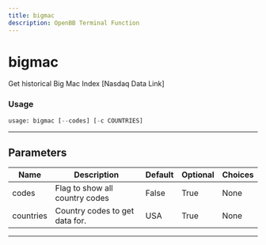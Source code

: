 ```yaml
---
title: bigmac
description: OpenBB Terminal Function
---
```


# bigmac

Get historical Big Mac Index [Nasdaq Data Link]

### Usage

```python
usage: bigmac [--codes] [-c COUNTRIES]
```

---

## Parameters

| Name | Description | Default | Optional | Choices |
| ---- | ----------- | ------- | -------- | ------- |
| codes | Flag to show all country codes | False | True | None |
| countries | Country codes to get data for. | USA | True | None |
---

